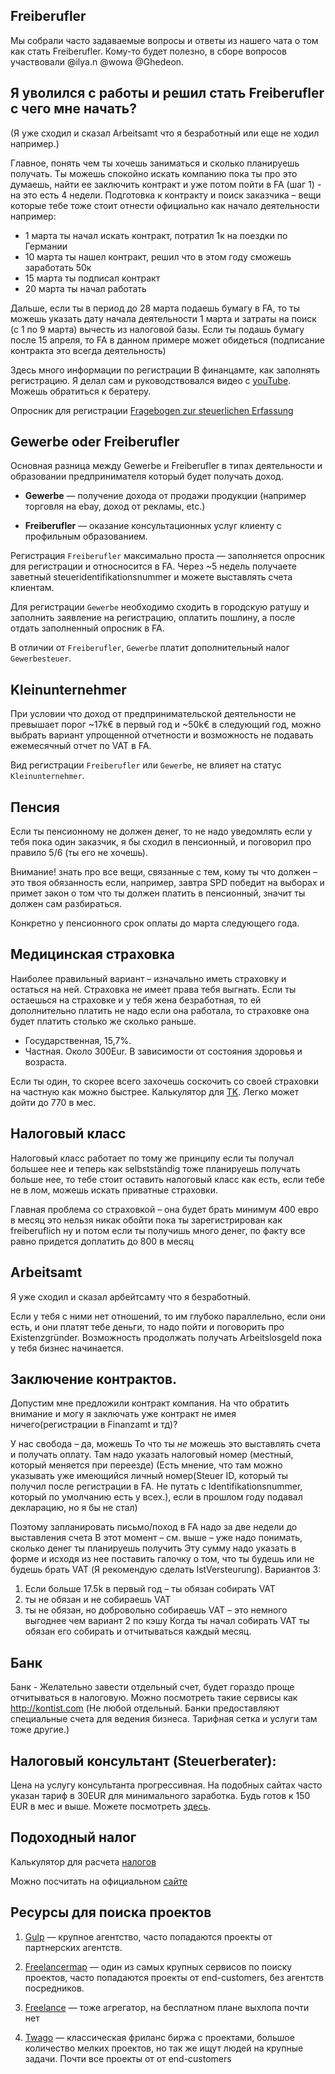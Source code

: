 ## Freiberufler
Мы собрали часто задаваемые вопросы и ответы из нашего чата о том как стать Freiberufler. Кому-то будет полезно, в сборе вопросов участвовали @ilya.n @wowa @Ghedeon.

## Я уволился с работы и решил стать Freiberufler с чего мне начать?
(Я уже сходил и сказал Arbeitsamt что я безработный или еще не ходил например.)

Главное, понять чем ты хочешь заниматься и сколько планируешь получать. Ты можешь спокойно искать компанию пока ты про это думаешь, найти ее заключить контракт и уже потом пойти в FA (шаг 1) - на это есть 4 недели. Подготовка к контракту и поиск заказчика – вещи которые тебе тоже стоит отнести официально как начало деятельности например: 

- 1 марта ты начал искать контракт, потратил 1к на поездки по Германии
- 10 марта ты нашел контракт, решил что в этом году сможешь заработать 50к
- 15 марта ты подписал контракт
- 20 марта ты начал работать

Дальше, если ты в период до 28 марта подаешь бумагу в FA, то ты можешь указать дату начала деятельности 1 марта и затраты на поиск (с 1 по 9 марта) вычесть из налоговой базы. Если ты подашь бумагу после 15 апреля, то FA в данном примере может обидеться (подписание контракта это всегда деятельность)

Здесь много информации по регистрации В финанцамте, как заполнять регистрацию. Я делал сам и руководствовался видео с [youTube](http://www.internet-einkommen.net/fragebogen-zur-steuerlichen-erfassung). Можешь обратиться к бератеру.

Опросник для регистрации  [Fragebogen zur steuerlichen Erfassung](https://www.formulare-bfinv.de/printout/034250.pdf)

## Gewerbe oder Freiberufler

Основная разница между Gewerbe и Freiberufler в типах деятельности и образовании предпринимателя который будет получать доход. 

* **Gewerbe** — получение дохода от продажи продукции (например торговля на ebay, доход от рекламы, etc.)

* **Freiberufler** — оказание консультационных услуг клиенту с профильным образованием.

Регистрация `Freiberufler` максимально проста — заполняется опросник для регистрации и относносится в FA. Через ~5 недель получаете заветный steueridentifikationsnummer и можете выставлять счета клиентам.

Для регистрации `Gewerbe` необходимо сходить в городскую ратушу и заполнить заявление на регистрацию, оплатить пошлину, а после отдать заполненный опросник в FA.

В отличии от `Freiberufler`, `Gewerbe` платит дополнительный налог `Gewerbesteuer`.
  
## Kleinunternehmer   

При условии что доход от предпринимательской деятельности не превышает порог ~17k€ в первый год и ~50k€ в следующий год, 
можно выбрать вариант упрощенной отчетности и возможность не подавать ежемесячный отчет по VAT в FA. 

Вид регистрации `Freiberufler` или `Gewerbe`, не влияет на статус `Kleinunternehmer`. 
 
## Пенсия

Если ты пенсионному не должен денег, то не надо уведомлять если у тебя пока один заказчик, я бы сходил в пенсионный, и поговорил про правило 5/6 (ты его не хочешь).

Внимание! знать про все вещи, связанные с тем, кому ты что должен – это твоя обязанность если, например, завтра SPD победит на выборах и примет закон о том что ты должен платить в пенсионный, значит ты должен сам разбираться.

Конкретно у пенсионного срок оплаты до марта следующего года.

## Медицинская страховка
Наиболее правильный вариант – изначально иметь страховку и остаться на ней.
Страховка не имеет права тебя выгнать. Если ты остаешься на страховке и у тебя жена безработная, то ей дополнительно платить не надо если она работала, то страховке она будет платить столько же сколько раньше.
  
* Государственная, 15,7%.
* Частная. Около 300Eur. В зависимости от состояния здоровья и возраста.

Если ты один, то скорее всего захочешь соскочить со своей страховки на частную как можно быстрее. Калькулятор для [TK](https://www.tk.de/tk/versicherung-und-beitraege/beitragsrechner/selbststaendige/208528). Легко может дойти до 770 в мес.

## Налоговый класс
Налоговый класс работает по тому же принципу
если ты получал большее нее и теперь как selbstständig тоже планируешь получать больше нее, то тебе стоит оставить налоговый класс как есть, если тебе не в лом, можешь искать приватные страховки.

Главная проблема со страховкой – она будет брать минимум 400 евро в месяц
это нельзя никак обойти пока ты зарегистрирован как freiberuflich
ну и потом если ты получишь много денег, по факту все равно придется доплатить до 800 в месяц

## Arbeitsamt
Я уже сходил и сказал арбейтсамту что я безработный.

Если у тебя с ними нет отношений, то им глубоко параллельно,
если они есть, и они платят тебе деньги, то надо пойти и поговорить про Existenzgründer.
Возможность продолжать получать Arbeitslosgeld пока у тебя бизнес начинается.

## Заключение контрактов.
Допустим мне предложили контракт компания. На что обратить внимание и могу я заключать уже контракт не имея ничего(регистрации в Finanzamt и тд)?

У нас свобода – да, можешь
То что ты _не_ можешь это выставлять счета и получать оплату.
Там надо указать налоговый номер (местный, который меняется при переезде)
(Есть мнение, что там можно указывать уже имеющийся личный номер(Steuer ID, который ты получил после регистрации в FA. Не путать с Identifikationsnummer, который по умолчанию есть у всех.), если в прошлом году подавал декларацию, но я бы не стал)

Поэтому запланировать письмо/поход в FA надо за две недели до выставления счета
В этот момент – см. выше – уже надо понимать, сколько денег ты планируешь получить
Эту сумму надо указать в форме и исходя из нее поставить галочку о том, что ты будешь или не будешь брать VAT (Я рекомендую сделать IstVersteurung).
Вариантов 3:
1) Если больше 17.5k в первый год – ты обязан собирать VAT
2) ты не обязан и не собираешь VAT
3) ты не обязан, но добровольно собираешь VAT – это немного выгоднее чем вариант 2 по кэшу
Когда ты начал собирать VAT ты обязан его собирать и отчитываться каждый месяц.

## Банк
Банк - Желательно завести отдельный счет, будет гораздо проще отчитываться в налоговую. Можно посмотреть такие сервисы как http://kontist.com (Не любой отдельный. Банки предоставляют специальные счета для ведения бизнеса. Тарифная сетка и услуги там тоже другие.)

## Налоговый консультант (Steuerberater):
Цена на услугу консультанта прогрессивная. На подобных сайтах часто указан тариф в 30EUR для минимального заработка. Будь готов к 150 EUR в мес и выше. Можете посмотреть [здесь](https://www.felix1.de/).

## Подоходный налог
Калькулятор для расчета [налогов](http://www.parmentier.de/steuer/incometax.htm)

Можно посчитать на официальном [сайте](https://www.bmf-steuerrechner.de/ekst/)

## Ресурсы для поиска проектов

1. [Gulp](https://gulp.de) — крупное агентство, часто попадаются проекты от партнерских агентств.

2. [Freelancermap](https://freelancermap.de) — один из самых крупных сервисов по поиску проектов, часто попадаются проекты от end-customers, без агентств посредников.

3. [Freelance](https://www.freelance.de) — тоже агрегатор, на бесплатном плане выхлопа почти нет

4. [Twago](https://twago.com) — классическая фриланс биржа с проектами, большое количество мелких проектов, но так же ищут людей на крупные задачи. Почти все проекты от от end-customers